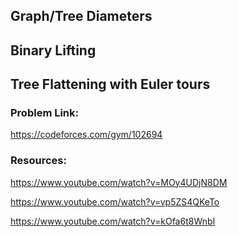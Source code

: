 ## Graph/Tree Diameters

## Binary Lifting

## Tree Flattening with Euler tours


### Problem Link:


https://codeforces.com/gym/102694

### Resources:


https://www.youtube.com/watch?v=MOy4UDjN8DM 

https://www.youtube.com/watch?v=vp5ZS4QKeTo 

https://www.youtube.com/watch?v=kOfa6t8WnbI


